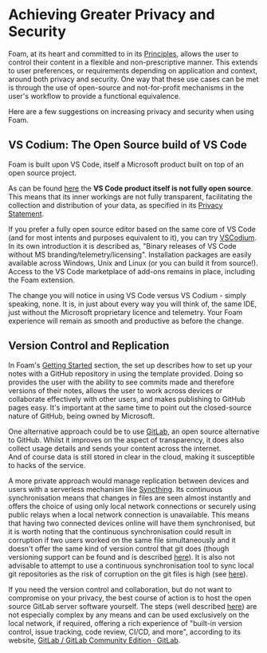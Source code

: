 # Achieving Greater Privacy and Security

Foam, at its heart and committed to in its [Principles](https://foambubble.github.io/foam/principles), allows the user to control their content in a flexible and non-prescriptive manner.  This extends to user preferences, or requirements depending on application and context, around both privacy and security.  One way that these use cases can be met is through the use of open-source and not-for-profit mechanisms in the user's workflow to provide a functional equivalence.

Here are a few suggestions on increasing privacy and security when using Foam.
## VS Codium: The Open Source build of VS Code 

Foam is built upon VS Code, itself a Microsoft product built on top of an open source project.

As can be found [here](https://github.com/Microsoft/vscode/issues/60#issuecomment-161792005) the **VS Code product itself is not fully open source**. This means that its inner workings are not fully transparent, facilitating the collection and distribution of your data, as specified in its [Privacy Statement](https://devblogs.microsoft.com/visualstudio/privacy/).  

If you prefer a fully open source editor based on the same core of VS Code (and for most intents and purposes equivalent to it), you can try [VSCodium](https://github.com/VSCodium).  
In its own introduction it is described as, "Binary releases of VS Code without MS branding/telemetry/licensing".  Installation packages are easily available across Windows, Unix and Linux (or you can build it from source!).
Access to the VS Code marketplace of add-ons remains in place, including the Foam extension.

The change you will notice in using VS Code versus VS Codium - simply speaking, none. It is, in just about every way you will think of, the same IDE, just without the Microsoft proprietary licence and telemetry.  Your Foam experience will remain as smooth and productive as before the change.

## Version Control and Replication

In Foam's [Getting Started](https://foambubble.github.io/foam/#getting-started) section, the set up describes how to set up your notes with a GitHub repository in using the template provided.  Doing so provides the user with the ability to see commits made and therefore versions of their notes, allows the user to work across devices or collaborate effectively with other users, and makes publishing to GitHub pages easy.
It's important at the same time to point out the closed-source nature of GitHub, being owned by Microsoft.

One alternative approach could be to use [GitLab](https://gitlab.com/), an open source alternative to GitHub.  Whilst it improves on the aspect of transparency, it does also collect usage details and sends your content across the internet.  
And of course data is still stored in clear in the cloud, making it susceptible to hacks of the service.

A more private approach would manage replication between devices and users with a serverless mechanism like [Syncthing](https://syncthing.net).  Its continuous synchronisation means that changes in files are seen almost instantly and offers the choice of using only local network connections or securely using public relays when a local network connection is unavailable.  This means that having two connected devices online will have them synchronised, but it is worth noting that the continuous synchronisation could result in corruption if two users worked on the same file simultaneously and it doesn't offer the same kind of version control that git does (though versioning support can be found and is described [here](https://docs.syncthing.net/users/versioning.html)).  It is also not advisable to attempt to use a continuous synchronisation tool to sync local git repositories as the risk of corruption on the git files is high (see [here](https://forum.syncthing.net/t/can-syncthing-reliably-sync-local-git-repos-not-github/8404/18)).

If you need the version control and collaboration, but do not want to compromise on your privacy, the best course of action is to host the open source GitLab  server software yourself.  The steps (well described [here](https://www.techrepublic.com/article/how-to-set-up-a-gitlab-server-and-host-your-own-git-repositories/)) are not especially complex by any means and can be used exclusively on the local network, if required, offering a rich experience of "built-in version control, issue tracking, code review, CI/CD, and more", according to its website, [GitLab / GitLab Community Edition · GitLab](https://gitlab.com/rluna-gitlab/gitlab-ce).

